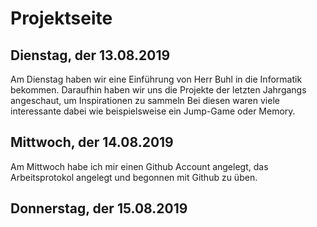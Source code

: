 # Projektseite

## Dienstag, der 13.08.2019

Am Dienstag haben wir eine Einführung von Herr Buhl in die
Informatik bekommen. Daraufhin haben wir uns die Projekte
der letzten Jahrgangs angeschaut, um Inspirationen zu sammeln
Bei diesen waren viele interessante dabei wie beispielsweise ein Jump-Game oder Memory.


## Mittwoch, der 14.08.2019

Am Mittwoch habe ich mir einen Github Account angelegt, das Arbeitsprotokol angelegt und begonnen mit Github zu üben.


## Donnerstag, der 15.08.2019

